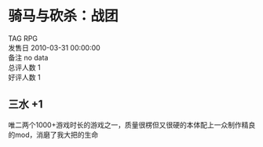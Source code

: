 



# 骑马与砍杀：战团
  
TAG RPG  
发售日 2010-03-31 00:00:00  
备注 no data  
总评人数 1  
好评人数 1
## 三水 +1


唯二两个1000+游戏时长的游戏之一，质量很楞但又很硬的本体配上一众制作精良的mod，消磨了我大把的生命
